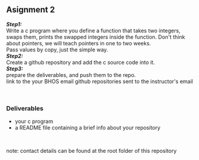 ## Asignment 2
***Step1:***  
Write a c program where you define a function that takes two integers,  
swaps them, prints the swapped integers inside the function.
Don't think about pointers, we will teach pointers in one to two weeks.  
Pass values by copy, just the simple way.  
***Step2:***  
Create a github repository and add the c source code into it.  
***Step3:***  
prepare the deliverables, and push them to the repo.  
link to the your BHOS email github repositories sent to the instructor's email


<br>

### Deliverables
- your c program
- a README file containing a brief info about your repository

<br>

note: contact details can be found at the root folder of this repository